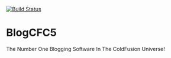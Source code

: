 [![Build Status](https://travis-ci.org/teamcfadvance/blogcfc5.png?branch=master)](https://travis-ci.org/teamcfadvance/blogcfc5)
# BlogCFC5

The Number One Blogging Software In The ColdFusion Universe!

